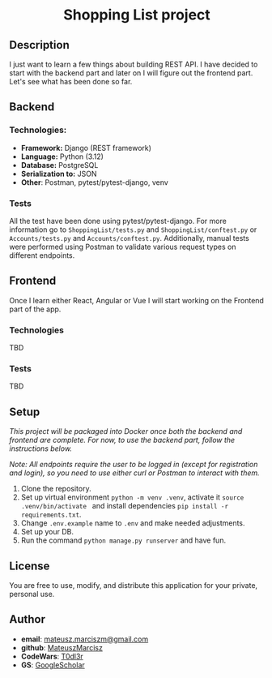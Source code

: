 <h1 align="center"><strong>Shopping List</strong> project</h1>

## Description

I just want to learn a few things about building REST API. I have decided to start with the backend part and later on I will figure out the frontend part. 
Let's see what has been done so far.

## Backend
### Technologies:
- **Framework:** Django (REST framework)
- **Language:** Python (3.12)
- **Database:** PostgreSQL
- **Serialization to:** JSON
- **Other**: Postman, pytest/pytest-django, venv

### Tests
All the test have been done using pytest/pytest-django. For more information go to `ShoppingList/tests.py` and `ShoppingList/conftest.py` or `Accounts/tests.py` and `Accounts/conftest.py`.
Additionally, manual tests were performed using Postman to validate various request types on different endpoints.


## Frontend
Once I learn either React, Angular or Vue I will start working on the Frontend part of the app.

### Technologies
TBD

### Tests
TBD

## Setup
<i>This project will be packaged into Docker once both the backend and frontend are complete. For now, to use the backend part, follow the instructions below.</i>

<i>Note: All endpoints require the user to be logged in (except for registration and login), so you need to use either curl or Postman to interact with them.</i>

1. Clone the repository.
2. Set up virtual environment `python -m venv .venv`, activate it `source .venv/bin/activate ` and install dependencies `pip install -r requirements.txt`.
3. Change `.env.example` name to `.env` and make needed adjustments.
4. Set up your DB.
5. Run the command `python manage.py runserver` and have fun.

## License
You are free to use, modify, and distribute this application for your private, personal use.

## Author
- **email**: mateusz.marciszm@gmail.com
- **github**: [MateuszMarcisz](https://github.com/MateuszMarcisz)
- **CodeWars**: [T0dl3r](https://www.codewars.com/users/T0dl3r)
- **GS**: [GoogleScholar](https://scholar.google.com/citations?user=QW3tlewAAAAJ&hl=en)